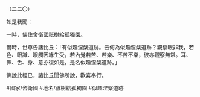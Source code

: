 （二二〇）

如是我聞：

一時，佛住舍衛國祇樹給孤獨園。

爾時，世尊告諸比丘：「有似趣涅槃道跡。云何為似趣涅槃道跡？觀察眼非我，若色、眼識、眼觸因緣生受，若內覺若苦、若樂、不苦不樂，彼亦觀察無常。耳、鼻、舌、身、意亦復如是，是名似趣涅槃道跡。」

佛說此經已，諸比丘聞佛所說，歡喜奉行。

#國家/舍衛國
#地名/祇樹給孤獨園
#似趣涅槃道跡
